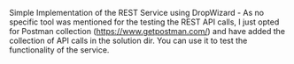 Simple Implementation of the REST Service using DropWizard - As no specific tool was mentioned for the testing the REST API calls, I just opted for Postman collection (https://www.getpostman.com/) and have added the collection of API calls in the solution dir. You can use it to test the functionality of the service.

